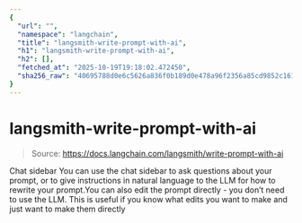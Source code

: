 ```yaml
---
{
  "url": "",
  "namespace": "langchain",
  "title": "langsmith-write-prompt-with-ai",
  "h1": "langsmith-write-prompt-with-ai",
  "h2": [],
  "fetched_at": "2025-10-19T19:18:02.472450",
  "sha256_raw": "40695788d0e6c5626a836f0b189d0e478a96f2356a85cd9852c16122c11bad5d"
}
---
```


# langsmith-write-prompt-with-ai

> Source: https://docs.langchain.com/langsmith/write-prompt-with-ai

Chat sidebar
You can use the chat sidebar to ask questions about your prompt, or to give instructions in natural language to the LLM for how to rewrite your prompt.You can also edit the prompt directly - you don’t need to use the LLM. This is useful if you know what edits you want to make and just want to make them directly